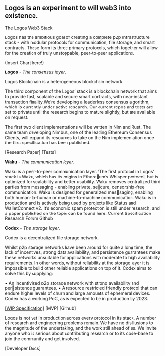 ## **Logos is an experiment to will web3 into existence.**

The Logos Web3 Stack

Logos has the ambitious goal of creating a complete p2p infrastructure stack - with modular protocols for communication, file storage, and smart contracts. 
These form its three primary protocols, which together will allow for the creation of truly unstoppable, peer-to-peer applications.

(Insert Chart here!)

**Logos** - *The consensus layer*. 

Logos Blockchain is a heterogeneous blockchain network.

The third component of the Logos’ stack is a blockchain network that aims to provide fast, scalable and secure smart contracts, with near-instant 
transaction finality.We’re developing a leaderless consensus algorithm, which is currently under active research. Our current repos and tests are 
set to private until the research begins to mature slightly, but are available on request.

The first two client implementations will be written in Nim and Rust. The same team developing Nimbus, one of the leading Ethereum Consensus Clients, 
will expand its resources to take on the Nim implementation once the first specification has been published.


[Research Paper] [Tests]

**Waku** - *The communication layer.*

Waku is a peer-to-peer communication layer.
\The first protocol in Logos’ stack is Waku, which has its origins in Ethereum’s Whisper protocol, but is optimized for scalability and better usability. 
Waku removes centralized third parties from messaging - enabling private, secure, censorship-free communication. 
Waku is designed for generalized messaging, enabling both human-to-human or machine-to-machine communication.
Waku is in production and is actively being used by projects like Status and WalletConnect v2. 
It’s economic spam protection is still under research, and a paper published on the topic can be found here.
Current Specification Research Forum Github


**Codex** - *The storage layer.* 

Codex is a decentralized file storage network.

Whilst p2p storage networks have been around for quite a long time, the lack of incentives, strong data availability, and persistence guarantees make 
these networks unsuitable for applications with moderate to high availability requirements. In other words, without reliability at the storage layer it is 
impossible to build other reliable applications on top of it. Codex aims to solve this by supplying:

• An incentivized p2p storage network with strong availability and persistence guarantees.
• A resource restricted friendly protocol that can endure higher levels 
of churn and large amounts of ephemeral devices.
Codex has a working PoC, as is expected to be in production by 2023.

[[WIP Specification]](https://github.com/status-im/dagger-research) [MVP] [Github]



Logos is not yet in production across every protocol in its stack. A number of research and engineering problems remain. We have no disillusions to 
the magnitude of the undertaking, and the work still ahead of us. We invite anyone who is serious about contributing research or to its code-base to 
join the community and get involved.

[Developer Docs]

